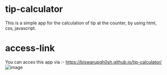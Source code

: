 # tip-calculator
This is a simple app for the calculation of tip  at the counter, by using html, css, javascript.
# access-link
You can acces this app via :- https://biswarupgh0sh.github.io/tip-calculator/
![image](https://github.com/biswarupgh0sh/tip-calculator/assets/73950565/ecc5cb47-0be4-4f1b-8b2d-ea34d02b1dd8)
